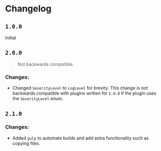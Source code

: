 # Changelog

## `1.0.0`
Initial

## `2.0.0`
> Not backwards compatible.
### Changes:
 + Changed `SeverityLevel` to `LogLevel` for brevity. This change is not backwards compatible with plugins written for `1.0.0` if the plugin uses the `SeverityLevel` enum.

## `2.1.0`
### Changes:
 + Added `gulp` to automate builds and add extra functionality such as copying files.
